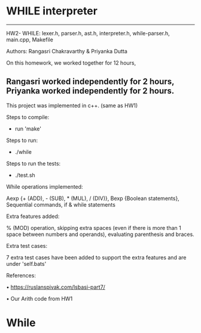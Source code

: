 # WHILE interpreter

-------------------------------------------------------------------
HW2- WHILE: lexer.h, parser.h, ast.h, interpreter.h, while-parser.h, main.cpp, Makefile

Authors: Rangasri Chakravarthy & Priyanka Dutta

On this homework, we worked together for 12 hours,

Rangasri worked independently for 2 hours,
Priyanka worked independently for 2 hours.
--------------------------------------------------------------------
This project was implemented in c++. (same as HW1)

Steps to compile:
- run 'make'

Steps to run:
- ./while

Steps to run the tests:
- ./test.sh

While operations implemented:

Aexp {+ (ADD), - (SUB), * (MUL), / (DIV)}, Bexp {Boolean statements}, Sequential commands, if & while statements

Extra features added:

% (MOD) operation, skipping extra spaces (even if there is more than 1 space between numbers and operands), evaluating parenthesis and braces.

Extra test cases:

7 extra test cases have been added to support the extra features and are under 'self.bats'


References:

•  https://ruslanspivak.com/lsbasi-part7/

•  Our Arith code from HW1


# While